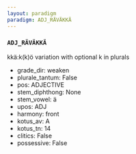 ```yaml
---
layout: paradigm
paradigm: ADJ_RÄVÄKKÄ
---
```

### ` ADJ_RÄVÄKKÄ `

kkä:k(k)ö variation with optional k in plurals
* grade_dir: weaken
* plurale_tantum: False
* pos: ADJECTIVE
* stem_diphthong: None
* stem_vowel: ä
* upos: ADJ
* harmony: front
* kotus_av: A
* kotus_tn: 14
* clitics: False
* possessive: False
